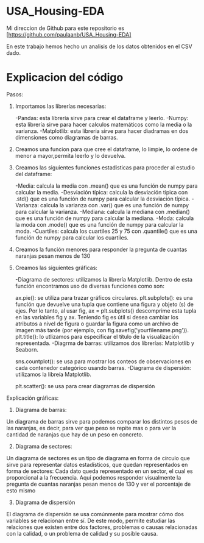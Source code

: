 # USA_Housing-EDA
Mi direccion de Github para este repositorio es [https://github.com/paulaanb/USA_Housing-EDA]

En este trabajo hemos hecho un analisis de los datos obtenidos en el CSV dado.

# Explicacion del código
Pasos:

1. Importamos las librerías necesarias:

    -Pandas: esta librería sirve para crear el dataframe y leerlo.
    -Numpy: esta librería sirve para hacer calculos matemáticos como la media o 
    la varianza.
    -Matplotlib: esta libreria sirve para hacer diadramas en dos dimensiones como 
    diagramas de barras.
    
2. Creamos una funcion para que cree el dataframe, lo limpie, lo ordene de menor a mayor,permita leerlo y lo devuelva.

3. Creamos las siguientes funciones estadisticas para proceder al estudio del dataframe:

    -Media: calcula la media con .mean() que es una función de numpy para 
    calcular la media.
    -Desviación típica: calcula la desviación típica con .std() que es una 
    función de numpy para calcular la desviación típica.
    -Varianza: calcula la varianza con .var() que es una función de numpy para 
    calcular la varianza.
    -Mediana: calcula la mediana con .median() que es una función de numpy para 
    calcular la mediana.
    -Moda: calcula la moda con .mode() que es una función de numpy para calcular 
    la moda.
    -Cuartiles: calcula los cuartiles 25 y 75 con .quantile() que es una función 
    de numpy para calcular los cuartiles.
4. Creamos la función menores para responder la pregunta de cuantas naranjas pesan menos de 130

5. Creamos las siguientes gráficas:

    -Diagrama de sectores: utilizamos la librería Matplotlib. Dentro de esta función encontramos uso de diversas funciones como son:

    ax.pie(): se utiliza para trazar gráficos circulares.
    plt.subplots(): es una función que devuelve una tupla que contiene una 
    figura y objeto (s) de ejes. Por lo tanto, al usar fig, ax = plt.subplots() 
    descomprime esta tupla en las variables fig y ax. Teniendo fig es útil si 
    desea cambiar los atributos a nivel de figura o guardar la figura como un 
    archivo de imagen más tarde (por ejemplo, con 
    fig.savefig('yourfilename.png')).
    plt.title(): lo utlizamos para especificar el título de la visualización 
    representada.
    -Diagrma de barras: utilizamos dos librerías: Matplotlib y Seaborn.

    sns.countplot(): se usa para mostrar los conteos de observaciones en cada 
    contenedor categórico usando barras.
    -Diagrama de dispersión: utilizamos la libreía Matplotlib.

    plt.scatter(): se usa para crear diagramas de dispersión

Explicación gráficas:

1. Diagrama de barras:

Un diagrama de barras sirve para podemos comparar los distintos pesos de las naranjas, es decir, para ver que peso se repite mas o para ver la cantidad de naranjas que hay de un peso en concreto.

2. Diagrama de sectores:

Un diagrama de sectores es un tipo de diagrama en forma de círculo que sirve para representar datos estadísticos, que quedan representados en forma de sectores: Cada dato queda representado en un sector, el cual es proporcional a la frecuencia. Aquí podemos responder visualmente la pregunta de cuantas naranjas pesan menos de 130 y ver el porcentaje de esto mismo

3. Diagrama de dispersión

El diagrama de dispersión se usa comúnmente para mostrar cómo dos variables se relacionan entre sí. De este modo, permite estudiar las relaciones que existen entre dos factores, problemas o causas relacionadas con la calidad, o un problema de calidad y su posible causa.